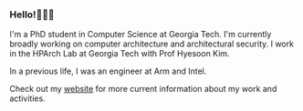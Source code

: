 ### Hello!🙋🏽‍♂️

I'm a PhD student in Computer Science at Georgia Tech. I'm currently broadly working on computer architecture and architectural security. I work in the HPArch Lab at Georgia Tech with Prof Hyesoon Kim. 

In a previous life, I was an engineer at Arm and Intel. 

Check out my [website](anuragkar09.github.io) for more current information about my work and activities. 
<!--
**anuragkar09/anuragkar09** is a ✨ _special_ ✨ repository because its `README.md` (this file) appears on your GitHub profile.

Here are some ideas to get you started:

- 🔭 I’m currently working on ...
- 🌱 I’m currently learning ...
- 👯 I’m looking to collaborate on ...
- 🤔 I’m looking for help with ...
- 💬 Ask me about ...
- 📫 How to reach me: ...
- 😄 Pronouns: ...
- ⚡ Fun fact: ...
-->
